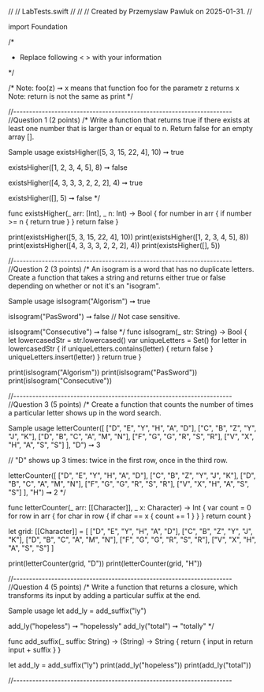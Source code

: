 //
//  LabTests.swift
//
//
//  Created by Przemyslaw Pawluk on 2025-01-31.
//


import Foundation

/*
* Replace following < > with your information

<First and Last name as per registration records>
<StudentID>
*/

/*
Note: foo(z) ➞ x means that function foo for the parametr z returns x
Note: return is not the same as print
*/


//---------------------------------------------------------------------
//Question 1 (2 points)
/*
Write a function that returns true if there exists at least one number
 that is larger than or equal to n. Return false for an empty array [].

 Sample usage
existsHigher([5, 3, 15, 22, 4], 10) ➞ true

existsHigher([1, 2, 3, 4, 5], 8) ➞ false

existsHigher([4, 3, 3, 3, 2, 2, 2], 4) ➞ true

existsHigher([], 5) ➞ false
*/

func existsHigher(_ arr: [Int], _ n: Int) -> Bool {
    for number in arr {
        if number >= n {
            return true
        }
    }
    return false
}

print(existsHigher([5, 3, 15, 22, 4], 10))
print(existsHigher([1, 2, 3, 4, 5], 8))
print(existsHigher([4, 3, 3, 3, 2, 2, 2], 4))
print(existsHigher([], 5))


//---------------------------------------------------------------------
//Question 2 (3 points)
/*
An isogram is a word that has no duplicate letters. Create a function that takes a string and returns either true or false depending on whether or not it's an "isogram".

 Sample usage
isIsogram("Algorism") ➞ true

isIsogram("PasSword") ➞ false
// Not case sensitive.

isIsogram("Consecutive") ➞ false
*/
func isIsogram(_ str: String) -> Bool {
    let lowercasedStr = str.lowercased()
    var uniqueLetters = Set<Character>()
    for letter in lowercasedStr {
        if uniqueLetters.contains(letter) {
            return false
        }
        uniqueLetters.insert(letter)
    }
    return true
}


print(isIsogram("Algorism"))
print(isIsogram("PasSword"))
print(isIsogram("Consecutive"))


//---------------------------------------------------------------------
//Question 3 (5 points)
/*
Create a function that counts the number of times a particular letter shows up in the word search.

Sample usage
letterCounter([
  ["D", "E", "Y", "H", "A", "D"],
  ["C", "B", "Z", "Y", "J", "K"],
  ["D", "B", "C", "A", "M", "N"],
  ["F", "G", "G", "R", "S", "R"],
  ["V", "X", "H", "A", "S", "S"]
], "D") ➞ 3

// "D" shows up 3 times: twice in the first row, once in the third row.

letterCounter([
  ["D", "E", "Y", "H", "A", "D"],
  ["C", "B", "Z", "Y", "J", "K"],
  ["D", "B", "C", "A", "M", "N"],
  ["F", "G", "G", "R", "S", "R"],
  ["V", "X", "H", "A", "S", "S"]
], "H") ➞ 2
*/

func letterCounter(_ arr: [[Character]], _ x: Character) -> Int {
    var count = 0
    for row in arr {
        for char in row {
            if char == x {
                count += 1
            }
        }
    }
    return count
}


let grid: [[Character]] = [
    ["D", "E", "Y", "H", "A", "D"],
    ["C", "B", "Z", "Y", "J", "K"],
    ["D", "B", "C", "A", "M", "N"],
    ["F", "G", "G", "R", "S", "R"],
    ["V", "X", "H", "A", "S", "S"]
]

print(letterCounter(grid, "D"))
print(letterCounter(grid, "H"))



//---------------------------------------------------------------------
//Question 4 (5 points)
/*
Write a function that returns a closure, which transforms its input by adding a particular suffix at the end.

Sample usage
let add_ly = add_suffix("ly")

add_ly("hopeless") ➞ "hopelessly"
add_ly("total") ➞ "totally"
*/

func add_suffix(_ suffix: String) -> (String) -> String {
    return { input in
        return input + suffix
    }
}

let add_ly = add_suffix("ly")
print(add_ly("hopeless"))
print(add_ly("total"))



//---------------------------------------------------------------------

